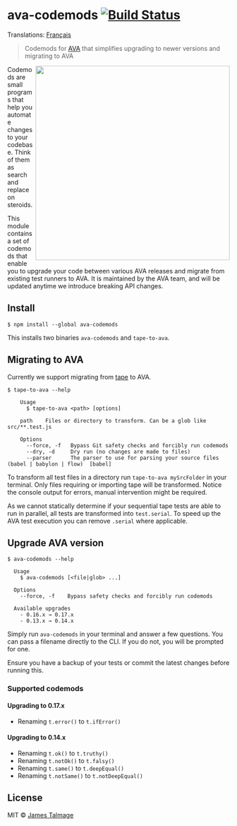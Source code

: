 # ava-codemods [![Build Status](https://travis-ci.org/avajs/ava-codemods.svg?branch=master)](https://travis-ci.org/avajs/ava-codemods)

Translations: [Français](https://github.com/avajs/ava-docs/blob/main/fr_FR/related/ava-codemods/readme.md)

> Codemods for [AVA](https://ava.li) that simplifies upgrading to newer versions and migrating to AVA

<img src="screenshot.gif" width="440" align="right">

Codemods are small programs that help you automate changes to your codebase. Think of them as search and replace on steroids.

This module contains a set of codemods that enable you to upgrade your code between various AVA releases and migrate from existing test runners to AVA. It is maintained by the AVA team, and will be updated anytime we introduce breaking API changes.


## Install

```
$ npm install --global ava-codemods
```

This installs two binaries `ava-codemods` and `tape-to-ava`.


## Migrating to AVA

Currently we support migrating from [tape](https://github.com/substack/tape) to AVA.

```
$ tape-to-ava --help

	Usage
	  $ tape-to-ava <path> [options]

	path	Files or directory to transform. Can be a glob like src/**.test.js

	Options
	  --force, -f	Bypass Git safety checks and forcibly run codemods
	  --dry, -d		Dry run (no changes are made to files)
	  --parser		The parser to use for parsing your source files (babel | babylon | flow)  [babel]
```

To transform all test files in a directory run `tape-to-ava mySrcFolder` in your terminal. Only files requiring or importing tape will be transformed. Notice the console output for errors, manual intervention might be required.

As we cannot statically determine if your sequential tape tests are able to run in parallel, all tests are transformed into `test.serial`. To speed up the AVA test execution you can remove `.serial` where applicable.


## Upgrade AVA version

```
$ ava-codemods --help

  Usage
    $ ava-codemods [<file|glob> ...]

  Options
    --force, -f    Bypass safety checks and forcibly run codemods

  Available upgrades
    - 0.16.x → 0.17.x
    - 0.13.x → 0.14.x
```

Simply run `ava-codemods` in your terminal and answer a few questions. You can pass a filename directly to the CLI. If you do not, you will be prompted for one.

Ensure you have a backup of your tests or commit the latest changes before running this.


### Supported codemods

#### Upgrading to 0.17.x

- Renaming `t.error()` to `t.ifError()`

#### Upgrading to 0.14.x

- Renaming `t.ok()` to `t.truthy()`
- Renaming `t.notOk()` to `t.falsy()`
- Renaming `t.same()` to `t.deepEqual()`
- Renaming `t.notSame()` to `t.notDeepEqual()`


## License

MIT © [James Talmage](https://github.com/jamestalmage)

